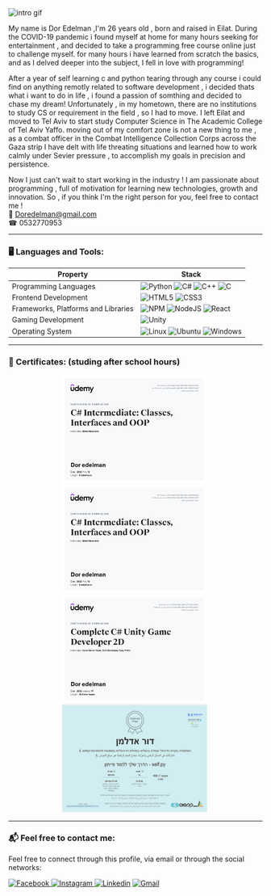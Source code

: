 <p align="center">
  
</p>
<img src="https://github.com/dore96/dore96/blob/main/introGif.gif" alt="intro gif" title="intro gif" width="500" height="250" align="center"/>

My name is Dor Edelman ,I'm 26 years old , born and raised in Eilat.
During the COVID-19 pandemic i found myself at home for many hours seeking for entertainment , and decided to take a programming free course online just to challenge myself. for many hours i have learned from scratch the basics, and as I delved deeper into the subject, I fell in love with programming! 

After a year of self learning c and python tearing through any course i could find on anything remotly related to software development , i decided thats what i want to do in life , i found a passion of somthing and decided to chase my dream! 
Unfortunately , in my hometown, there are no institutions to study CS or requirement in the field ,
so I had to move.
I left Eilat and moved to Tel Aviv to start study Computer Science in The Academic College of Tel Aviv Yaffo.
moving out of my comfort zone is not a new thing to me , as a combat officer in the Combat Intelligence Collection Corps across the Gaza strip I have delt with life threating situations and learned how to work calmly under Sevier pressure , to accomplish my goals in precision and persistence.

Now I just can't wait to start working in the industry !
I am passionate about programming , full of motivation for learning new technologies, growth and innovation.
So , if you think I'm the right person for you, feel free to contact me !  
📧 Doredelman@gmail.com   
☎ 0532770953

---


### 🖥️ Languages and Tools:

| Property                     | Stack                                                                                                                                                                                                                                                                                                                                                                                                                                                                                                                                                                                                                                                                                                                                                                          |
| ---------------------------- | ----------------------------------------------------------------------------------------------------------------------------------------------------------------------------------------------------------------------------------------------------------------------------------------------------------------------------------------------------------------------------------------------------------------------------------------------------------------------------------------------------------------------------------------------------------------------------------------------------------------------------------------------------------------------------------------------------------------------------------------------------------------------------- |
| Programming Languages        | ![Python](https://img.shields.io/badge/Python-3776AB?logo=Python&logoColor=white&style=for-the-badge) ![C#](https://img.shields.io/badge/c%23-%23239120.svg?style=for-the-badge&logo=c-sharp&logoColor=white) ![C++](https://img.shields.io/badge/c++-%2300599C.svg?style=for-the-badge&logo=c%2B%2B&logoColor=white) ![C](https://img.shields.io/badge/C-A8B9CC?logo=C&logoColor=white&style=for-the-badge)                                                                                                                                                       |
| Frontend Development         | ![HTML5](https://img.shields.io/badge/html5-%23E34F26.svg?style=for-the-badge&logo=html5&logoColor=white) ![CSS3](https://img.shields.io/badge/css3-%231572B6.svg?style=for-the-badge&logo=css3&logoColor=white)                                                                                                                                                                                                                                                                                                                                                        |
| Frameworks, Platforms and Libraries        | ![NPM](https://img.shields.io/badge/NPM-%23CB3837.svg?style=for-the-badge&logo=npm&logoColor=white) ![NodeJS](https://img.shields.io/badge/node.js-6DA55F?style=for-the-badge&logo=node.js&logoColor=white) ![React](https://img.shields.io/badge/react-%2320232a.svg?style=for-the-badge&logo=react&logoColor=%2361DAFB)                                                                                                                                                       |
| Gaming Development           | ![Unity](https://img.shields.io/badge/unity-%23000000.svg?style=for-the-badge&logo=unity&logoColor=white)                                                                                                                                                                                                                                                                                                                                                        |
| Operating System | ![Linux](https://img.shields.io/badge/Linux-FCC624?style=for-the-badge&logo=linux&logoColor=black) ![Ubuntu](https://img.shields.io/badge/Ubuntu-E95420?style=for-the-badge&logo=ubuntu&logoColor=white) ![Windows](https://img.shields.io/badge/Windows-0078D6?style=for-the-badge&logo=windows&logoColor=white)                                                                       
---

### 💯 Certificates: (studing after school hours)

<p align="center">
    <img src="Credentials/CSharp funddamentals.jpg" alt="CSharp funddamentals" width="288" height="214"/>&nbsp;
    <img src="Credentials/CSharpIntermediateCred.jpg" alt="CSharp Intermediate" width="288" height="214"/>&nbsp;
    <img src="Credentials/GameDevCred.jpg" alt="GameDev" width="288" height="214"/>&nbsp;
    <img src="Credentials/self.py.png" alt="python" width="288" height="214"/>&nbsp;
  </p>
  
---

### 📬 Feel free to contact me:

<p>
Feel free to connect through this profile, via email or
through the social networks:
</p>

<p>
  <a href="https://www.facebook.com/dor.edelman">
    <img alt="Facebook" src="https://img.shields.io/badge/Facebook-1877f2?logo=Facebook&logoColor=white&style=for-the-badge" />
  </a>
  <a href="https://www.instagram.com/doredelman/">
    <img alt="Instagram" src="https://img.shields.io/badge/Instagram-E4405F?logo=instagram&logoColor=white&style=for-the-badge" />
  </a>
  <a href="https://www.linkedin.com/in/dor-edelman-6b45b2230/"><img alt="Linkedin" src="https://img.shields.io/badge/linkedin-0077B5?logo=linkedin&logoColor=white&style=for-the-badge" /></a>
  <a href="Doredelman@gmail.com"><img alt="Gmail" src="https://img.shields.io/badge/Mail-EA4335?logo=Gmail&logoColor=white&style=for-the-badge" /></a>
</p>                                                                                                                                                                        
<!--
**dore96/dore96** is a ✨ _special_ ✨ repository because its `README.md` (this file) appears on your GitHub profile.

Here are some ideas to get you started:

- 🔭 I’m currently working on ...
- 🌱 I’m currently learning ...
- 👯 I’m looking to collaborate on ...
- 🤔 I’m looking for help with ...
- 💬 Ask me about ...
- 📫 How to reach me: ...
- 😄 Pronouns: ...
- ⚡ Fun fact: ...
-->
